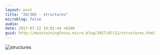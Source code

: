 ```yaml
---
layout: post
title: "20/365 - structures"
microblog: false
audio: 
date: 2017-07-12 19:01:44 +0100
guid: http://maintainingfocus.micro.blog/2017/07/12/structures.html
---
```

![structures](https://f000.backblazeb2.com/file/Roel-Share/structure.jpg)
